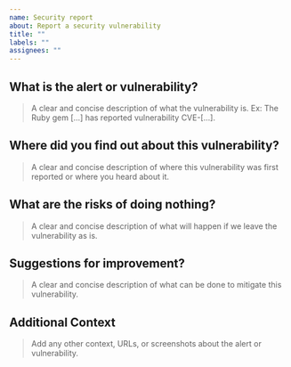 ```yaml
---
name: Security report
about: Report a security vulnerability
title: ""
labels: ""
assignees: ""
---
```


## What is the alert or vulnerability?

> A clear and concise description of what the vulnerability is. Ex: The Ruby gem [...] has reported vulnerability CVE-[...].

## Where did you find out about this vulnerability?

> A clear and concise description of where this vulnerability was first reported or where you heard about it.

## What are the risks of doing nothing?

> A clear and concise description of what will happen if we leave the vulnerability as is.

## Suggestions for improvement?

> A clear and concise description of what can be done to mitigate this vulnerability.

## Additional Context

> Add any other context, URLs, or screenshots about the alert or vulnerability.

